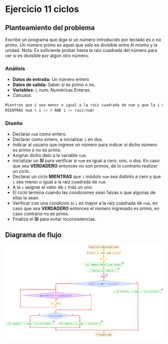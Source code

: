 # Ejercicio 11 ciclos

## Planteamiento del problema

Escribe un programa que diga si un número introducido por teclado es o no primo. Un número primo es aquel que sólo es divisible entre él mismo y la unidad. Nota: Es suficiente probar hasta la raíz cuadrada del número para ver si es divisible por algún otro número.

### Análisis

- **Datos de entrada:** Un número entero.
- **Datos de salida:** Saber si es primo o no.
- **Variables:** i, num: Numéricas Enteras.
- *Cálculos*:
```C
Mientras que i sea menor o igual a la raíz cuadrada de num y que la i módulo num sea distinto a cero.
MIENTRAS num % i <> 0 AND i <= raíz(num)
```

### Diseño

- Declarar `num` como entero.
- Declarar como entero, e inicializar `i` en dos.
- Indicar al usuario que ingrese un número para indicar si dicho número es primo o no es primo.
- Asignar dicho dato a la variable `num`.
- inicializar un **SI** para verificar si `num` es igual a cero, uno, o dos. En caso que sea **VERDADERO** entonces no son primos, de lo contrario realizar un ciclo.
- Declarar un ciclo **MIENTRAS** que `i` módulo `num` sea distinto a cero y que `i` sea menor o igual a la raíz cuadrada de `num`.
- A la `i` asignar el valor de `i` más un uno.
- El ciclo termina cuando las condiciones sean falsas o que algunas de ellas la sean.
- Verificar con una condición si `i` es mayor a la raíz cuadrada de `num`, en caso que sea **VERDADERO** entonces el número ingresado es primo, en caso contrario no es primo.
- Finaliza el **SI** para evitar inconsistencias.

## Diagrama de flujo

![DFD del ejercicio 11 ciclos](./Ejercicio11DFD.png)
